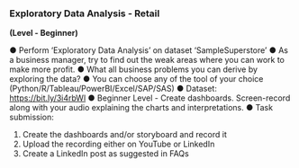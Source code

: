### Exploratory Data Analysis - Retail
**(Level - Beginner)**

● Perform ‘Exploratory Data Analysis’ on dataset ‘SampleSuperstore’
● As a business manager, try to find out the weak areas where you can
work to make more profit.
● What all business problems you can derive by exploring the data?
● You can choose any of the tool of your choice
(Python/R/Tableau/PowerBI/Excel/SAP/SAS)
● Dataset: https://bit.ly/3i4rbWl
● Beginner Level - Create dashboards. Screen-record along with your
audio explaining the charts and interpretations.
● Task submission:
1. Create the dashboards and/or storyboard and record it
2. Upload the recording either on YouTube or LinkedIn
3. Create a LinkedIn post as suggested in FAQs
